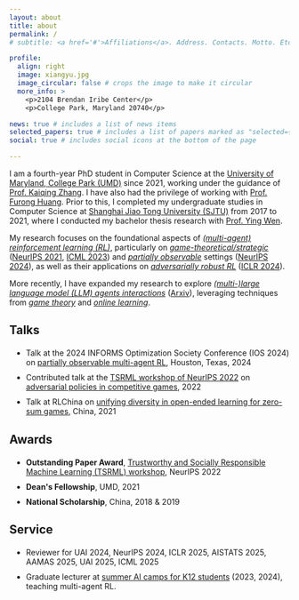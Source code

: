 ```yaml
---
layout: about
title: about
permalink: /
# subtitle: <a href='#'>Affiliations</a>. Address. Contacts. Motto. Etc.

profile:
  align: right
  image: xiangyu.jpg
  image_circular: false # crops the image to make it circular
  more_info: >
    <p>2104 Brendan Iribe Center</p>
    <p>College Park, Maryland 20740</p>

news: true # includes a list of news items
selected_papers: true # includes a list of papers marked as "selected={true}"
social: true # includes social icons at the bottom of the page

---
```


I am a fourth-year PhD student in Computer Science at the [University of Maryland, College Park (UMD)](https://www.cs.umd.edu) since 2021, working under the guidance of [Prof. Kaiqing Zhang](https://kzhang66.github.io/index.html). I have also had the privilege of working with [Prof. Furong Huang](https://furong-huang.com). Prior to this, I completed my undergraduate studies in Computer Science at [Shanghai Jiao Tong University (SJTU)](https://en.sjtu.edu.cn/) from 2017 to 2021, where I conducted my bachelor thesis research with [Prof. Ying Wen](https://yingwen.io).

My research focuses on the foundational aspects of *<u>(multi-agent) reinforcement learning (RL)</u>*, particularly on *<u>game-theoretical/strategic</u>* ([NeurIPS 2021](https://proceedings.neurips.cc/paper/2021/hash/07bba581a2dd8d098a3be0f683560643-Abstract.html), [ICML 2023](https://proceedings.mlr.press/v202/liu23ay/liu23ay.pdf)) and *<u>partially observable</u>* settings ([NeurIPS 2024](https://openreview.net/pdf?id=1rnKF0JtXK)), as well as their applications on *<u>adversarially robust RL</u>* ([ICLR 2024](https://openreview.net/pdf?id=DFTHW0MyiW)). 

More recently, I have expanded my research to explore *<u>(multi-)large language model (LLM) agents interactions</u>* ([Arxiv](https://arxiv.org/abs/2403.16843)), leveraging techniques from *<u>game theory</u>* and *<u>online learning</u>*.

<!-- awards-section -->

## Talks

<ul style="margin-top: 20px; padding-left: 30px; list-style-type: disc;"> 
<li style="margin-bottom: 10px;">Talk at the 2024 INFORMS Optimization Society Conference (IOS 2024) on <a href="https://proceedings.mlr.press/v202/liu23ay/liu23ay.pdf" target="_blank">partially observable multi-agent RL</a>, Houston, Texas, 2024</li> 
<li style="margin-bottom: 10px;">Contributed talk at the <a href="https://inclusion.cs.umd.edu/outreach/aisummer" target="_blank">TSRML workshop of NeurIPS 2022</a> on <a href="https://openreview.net/pdf?id=pDCublKPmG" target="_blank">adversarial policies in competitive games</a>, 2022</li> 
<li style="margin-bottom: 10px;">Talk at RLChina on <a href="https://proceedings.neurips.cc/paper/2021/hash/07bba581a2dd8d098a3be0f683560643-Abstract.html" target="_blank">unifying diversity in open-ended learning for zero-sum games</a>, China, 2021</li> </ul>

## Awards
<ul style="margin-top: 20px; padding-left: 30px; list-style-type: disc;">
  <li style="margin-bottom: 10px;"><strong>Outstanding Paper Award</strong>, <a href="https://tsrml2022.github.io" target="_blank">Trustworthy and Socially Responsible Machine Learning (TSRML) workshop</a>, NeurIPS 2022</li>
  <li style="margin-bottom: 10px;"><strong>Dean's Fellowship</strong>, UMD, 2021</li>
  <li style="margin-bottom: 10px;"><strong>National Scholarship</strong>, China, 2018 & 2019</li>
</ul>

## Service
<ul style="margin-top: 20px; padding-left: 30px; list-style-type: disc;">
  <li style="margin-bottom: 10px;">Reviewer for UAI 2024, NeurIPS 2024, ICLR 2025, AISTATS 2025, AAMAS 2025, UAI 2025, ICML 2025</li>
  <li style="margin-bottom: 10px;">Graduate lecturer at <a href="https://inclusion.cs.umd.edu/outreach/aisummer" target="_blank">summer AI camps for K12 students</a> (2023, 2024), teaching multi-agent RL.</li>
</ul>


